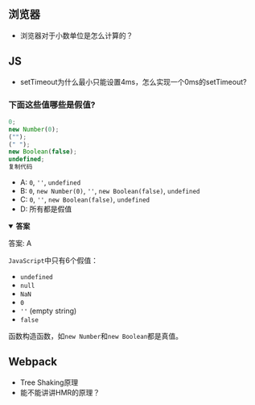## 浏览器

- 浏览器对于小数单位是怎么计算的？

## JS

- setTimeout为什么最小只能设置4ms，怎么实现一个0ms的setTimeout?

### 下面这些值哪些是假值?

```javascript
0;
new Number(0);
("");
(" ");
new Boolean(false);
undefined;
复制代码
```

- A: `0`, `''`, `undefined`
- B: `0`, `new Number(0)`, `''`, `new Boolean(false)`, `undefined`
- C: `0`, `''`, `new Boolean(false)`, `undefined`
- D: 所有都是假值

<details open=""><summary><b>答案</b></summary>
<p>
</p><p>答案: A</p>
<p><code>JavaScript</code>中只有6个假值：</p>
<ul>
<li><code>undefined</code></li>
<li><code>null</code></li>
<li><code>NaN</code></li>
<li><code>0</code></li>
<li><code>''</code> (empty string)</li>
<li><code>false</code></li>
</ul>
<p>函数构造函数，如<code>new Number</code>和<code>new Boolean</code>都是真值。</p></details>



## Webpack

- Tree Shaking原理
- 能不能讲讲HMR的原理？